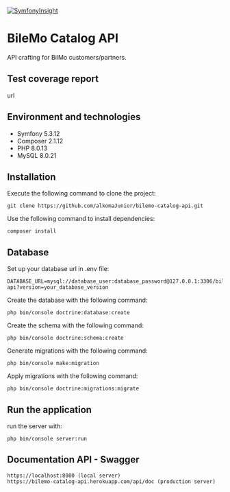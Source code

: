 [![SymfonyInsight](https://insight.symfony.com/projects/a0327649-afab-4d12-8ae5-a0c9e660d381/big.svg)](https://insight.symfony.com/projects/a0327649-afab-4d12-8ae5-a0c9e660d381)

# BileMo Catalog API

API crafting for BilMo customers/partners.

## Test coverage report
url

## Environment and technologies
* Symfony 5.3.12
* Composer 2.1.12
* PHP 8.0.13
* MySQL 8.0.21

## Installation
Execute the following command to clone the project:
```
git clone https://github.com/alkomaJunior/bilemo-catalog-api.git
```
Use the following command to install dependencies:
```
composer install
```
## Database
Set up your database url in .env file:
```
DATABASE_URL=mysql://database_user:database_password@127.0.0.1:3306/bilemo-api?version=your_database_version
```
Create the database with the following command:
```
php bin/console doctrine:database:create
```
Create the schema with the following command:
```
php bin/console doctrine:schema:create
```
Generate migrations with the following command:
```
php bin/console make:migration
```

Apply migrations with the following command:
```
php bin/console doctrine:migrations:migrate
```
## Run the application
run the server with:
```
php bin/console server:run
```
## Documentation API - Swagger
```
https://localhost:8000 (local server)
https://bilemo-catalog-api.herokuapp.com/api/doc (production server)
```
